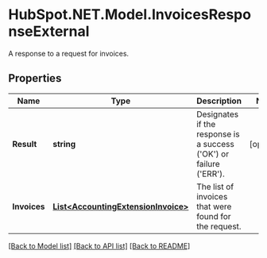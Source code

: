 # HubSpot.NET.Model.InvoicesResponseExternal
A response to a request for invoices.

## Properties

Name | Type | Description | Notes
------------ | ------------- | ------------- | -------------
**Result** | **string** | Designates if the response is a success (&#39;OK&#39;) or failure (&#39;ERR&#39;). | [optional] 
**Invoices** | [**List&lt;AccountingExtensionInvoice&gt;**](AccountingExtensionInvoice.md) | The list of invoices that were found for the request. | 

[[Back to Model list]](../README.md#documentation-for-models) [[Back to API list]](../README.md#documentation-for-api-endpoints) [[Back to README]](../README.md)


